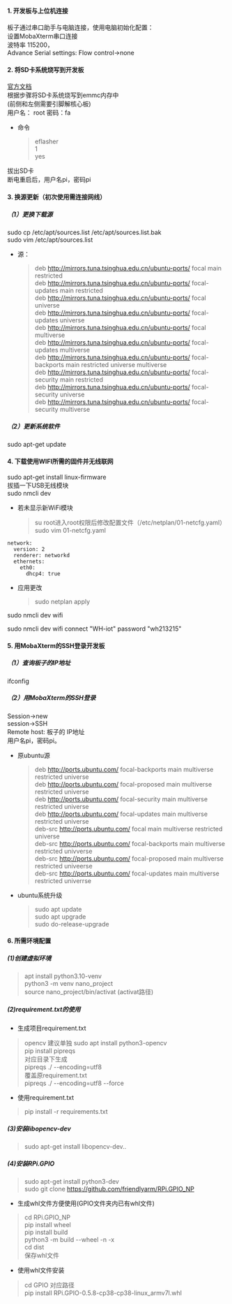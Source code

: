 

#### 1. 开发板与上位机连接  
板子通过串口助手与电脑连接，使用电脑初始化配置：  
设置MobaXterm串口连接  
波特率 115200，  
Advance Serial settings: Flow control->none  

#### 2. 将SD卡系统烧写到开发板  
[官方文档](https://wiki.friendlyelec.com/wiki/index.php/NanoPi_NEO_Core/zh#.E4.BB.8B.E7.BB.8D)   
根据步骤将SD卡系统烧写到emmc内存中  
(前侧和左侧需要引脚解核心板)  
用户名： root 密码：fa  
* 命令  
    >eflasher  
    >1  
    >yes  

拔出SD卡  
断电重启后，用户名pi，密码pi

#### 3. 换源更新（初次使用需连接网线）  
##### （1）更换下载源
sudo cp /etc/apt/sources.list /etc/apt/sources.list.bak  
sudo vim /etc/apt/sources.list

* 源：  
    >deb http://mirrors.tuna.tsinghua.edu.cn/ubuntu-ports/ focal main restricted  
    >deb http://mirrors.tuna.tsinghua.edu.cn/ubuntu-ports/ focal-updates main restricted  
    >deb http://mirrors.tuna.tsinghua.edu.cn/ubuntu-ports/ focal universe  
    >deb http://mirrors.tuna.tsinghua.edu.cn/ubuntu-ports/ focal-updates universe  
    >deb http://mirrors.tuna.tsinghua.edu.cn/ubuntu-ports/ focal multiverse  
    >deb http://mirrors.tuna.tsinghua.edu.cn/ubuntu-ports/ focal-updates multiverse  
    >deb http://mirrors.tuna.tsinghua.edu.cn/ubuntu-ports/ focal-backports main restricted universe multiverse  
    >deb http://mirrors.tuna.tsinghua.edu.cn/ubuntu-ports/ focal-security main restricted  
    >deb http://mirrors.tuna.tsinghua.edu.cn/ubuntu-ports/ focal-security universe  
    >deb http://mirrors.tuna.tsinghua.edu.cn/ubuntu-ports/ focal-security multiverse  

##### （2）更新系统软件  
sudo apt-get update

#### 4. 下载使用WIFI所需的固件并无线联网
sudo apt-get install linux-firmware  
拔插一下USB无线模块  
sudo nmcli dev  
* 若未显示新WiFi模块

    >su root进入root权限后修改配置文件（/etc/netplan/01-netcfg.yaml）  
    >sudo vim 01-netcfg.yaml
```
network:
  version: 2
  renderer: networkd
  ethernets:
    eth0:
      dhcp4: true
```
* 应用更改  
    >sudo netplan apply  

sudo nmcli dev wifi  

sudo nmcli dev wifi connect "WH-iot" password "wh213215"

#### 5. 用MobaXterm的SSH登录开发板
##### （1）查询板子的IP地址
ifconfig
##### （2）用MobaXterm的SSH登录
Session->new   
session->SSH  
Remote host: 板子的	IP地址  
用户名pi，密码pi。

* 原ubuntu源  
    >deb http://ports.ubuntu.com/ focal-backports main multiverse restricted universe  
    >deb http://ports.ubuntu.com/ focal-proposed main multiverse restricted universe  
    >deb http://ports.ubuntu.com/ focal-security main multiverse restricted universe  
    >deb http://ports.ubuntu.com/ focal-updates main multiverse restricted universe  
    >deb-src http://ports.ubuntu.com/ focal main multiverse restricted universe  
    >deb-src http://ports.ubuntu.com/ focal-backports main multiverse restricted univverse  
    >deb-src http://ports.ubuntu.com/ focal-proposed main multiverse restricted univeerse  
    >deb-src http://ports.ubuntu.com/ focal-updates main multiverse restricted univerrse

* ubuntu系统升级
    >sudo apt update  
    >sudo apt upgrade  
    >sudo do-release-upgrade

#### 6. 所需环境配置
##### (1)创建虚拟环境
>apt install python3.10-venv  
>python3 -m venv nano_project  
>source nano_project/bin/activat  (activat路径)  

##### (2)requirement.txt的使用
* 生成项目requirement.txt
>opencv 建议单独 sudo apt install python3-opencv  
>pip install pipreqs  
>对应目录下生成  
>pipreqs ./ --encoding=utf8  
>覆盖原requirement.txt  
>pipreqs ./ --encoding=utf8 --force  

* 使用requirement.txt
>pip install -r requirements.txt

##### (3)安装libopencv-dev
>sudo apt-get install libopencv-dev..

##### (4)安装RPi.GPIO
>sudo apt-get install python3-dev  
>sudo git clone https://github.com/friendlyarm/RPi.GPIO_NP  
* 生成whl文件方便使用(GPIO文件夹内已有whl文件)
> cd RPi.GPIO_NP  
> pip install wheel  
> pip install build  
> python3 -m build --wheel -n -x  
> cd dist  
> 保存whl文件  
* 使用whl文件安装
> cd GPIO 对应路径  
> pip install RPi.GPIO-0.5.8-cp38-cp38-linux_armv7l.whl  
 